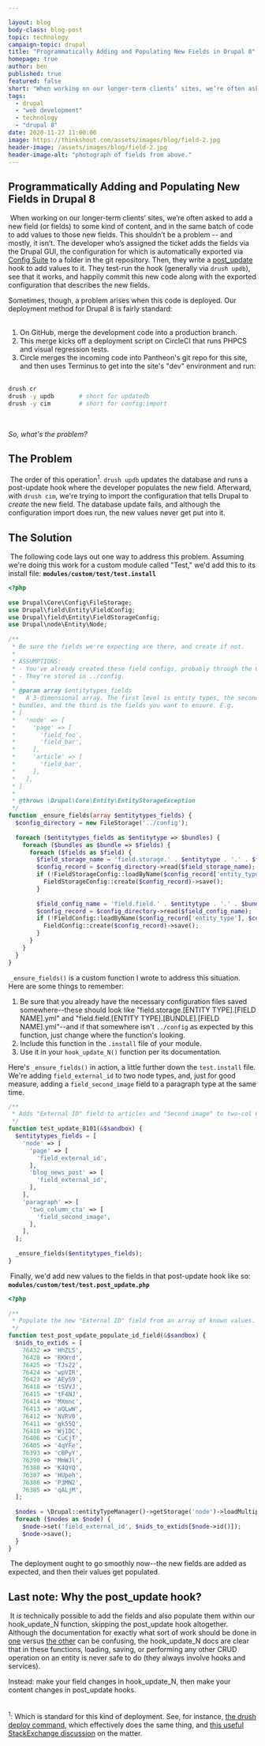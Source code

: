 ```yaml
---

layout: blog
body-class: blog-post
topic: technology
campaign-topic: drupal
title: "Programmatically Adding and Populating New Fields in Drupal 8"
homepage: true
author: ben
published: true
featured: false
short: "When working on our longer-term clients’ sites, we’re often asked to add a new field (or fields) to some kind of content, and in the same batch of code to add values to those new fields. This shouldn’t be a problem -- and mostly, it isn’t."
tags:
  - drupal
  - "web development"
  - technology
  - "drupal 8"
date: 2020-11-27 11:00:00
image: https://thinkshout.com/assets/images/blog/field-2.jpg
header-image: /assets/images/blog/field-2.jpg
header-image-alt: "photograph of fields from above."
---
```

## Programmatically Adding and Populating New Fields in Drupal 8
​
When working on our longer-term clients’ sites, we’re often asked to add a new field (or fields) to some kind of content, and in the same batch of code to add values to those new fields. This shouldn’t be a problem -- and mostly, it isn’t. The developer who’s assigned the ticket adds the fields via the Drupal GUI, the configuration for which is automatically exported via [Config Suite](https://www.drupal.org/project/config_suite) to a folder in the git repository. Then, they write a [post_update](https://api.drupal.org/api/drupal/core%21lib%21Drupal%21Core%21Extension%21module.api.php/function/hook_post_update_NAME/8.9.x) hook to add values to it. They test-run the hook (generally via `drush updb`), see that it works, and happily commit this new code along with the exported configuration that describes the new fields.  

Sometimes, though, a problem arises when this code is deployed. Our deployment method for Drupal 8 is fairly standard:  
​
1. On GitHub, merge the development code into a production branch.
2. This merge kicks off a deployment script on CircleCI that runs PHPCS and visual regression tests.
3. Circle merges the incoming code into Pantheon's git repo for this site, and then uses Terminus to get into the site's "dev" environment and run:
​
~~~bash
drush cr
drush -y updb		# short for updatedb
drush -y cim		# short for config:import
~~~
​

*So, what's the problem?*
​
## The Problem
​
​The order of this operation<sup>1</sup>. `drush updb` updates the database and runs a post-update hook where the developer populates the new field. Afterward, with `drush cim`, we're trying to import the configuration that tells Drupal to *create* the new field. The database update fails, and although the configuration import does run, the new values never get put into it.
​
​
## The Solution
​
The following code lays out one way to address this problem. Assuming we're doing this work for a custom module called "Test," we'd add this to its install file:
​
**`modules/custom/test/test.install`**
​
~~~php
<?php
​
use Drupal\Core\Config\FileStorage;
use Drupal\field\Entity\FieldConfig;
use Drupal\field\Entity\FieldStorageConfig;
use Drupal\node\Entity\Node;
​
/**
 * Be sure the fields we're expecting are there, and create if not.
 *
 * ASSUMPTIONS:
 * - You've already created these field configs, probably through the GUI.
 * - They're stored in ../config.
 *
 * @param array $entitytypes_fields
 *   A 3-dimensional array. The first level is entity types, the second is
 * bundles, and the third is the fields you want to ensure. E.g.
 * [
 *   'node' => [
 *     'page' => [
 *       'field_foo',
 *       'field_bar',
 *     ],
 *     'article' => [
 *       'field_bar',
 *     ],
 *   ],
 * ]
 *
 * @throws \Drupal\Core\Entity\EntityStorageException
 */
function _ensure_fields(array $entitytypes_fields) {
  $config_directory = new FileStorage('../config');
​
  foreach ($entitytypes_fields as $entitytype => $bundles) {
    foreach ($bundles as $bundle => $fields) {
      foreach ($fields as $field) {
        $field_storage_name = 'field.storage.' . $entitytype . '.' . $field;
        $config_record = $config_directory->read($field_storage_name);
        if (!FieldStorageConfig::loadByName($config_record['entity_type'], $config_record['field_name'])) {
          FieldStorageConfig::create($config_record)->save();
        }
​
        $field_config_name = 'field.field.' . $entitytype . '.' . $bundle . '.' . $field;
        $config_record = $config_directory->read($field_config_name);
        if (!FieldConfig::loadByName($config_record['entity_type'], $config_record['bundle'], $config_record['field_name'])) {
          FieldConfig::create($config_record)->save();
        }
      }
    }
  }
}
~~~
​
`_ensure_fields()` is a custom function I wrote to address this situation. Here are some things to remember: 
​
1. Be sure that you already have the necessary configuration files saved somewhere--these should look like "field.storage.[ENTITY TYPE].[FIELD NAME].yml" and "field.field.[ENTITY TYPE].[BUNDLE].[FIELD NAME].yml"--and if that somewhere isn't `../config` as expected by this function, just change where the function's looking.
2. Include this function in the `.install` file of your module.
3. Use it in your `hook_update_N()` function per its documentation.
​

Here's `_ensure_fields()` in action, a little further down the `test.install` file. We're adding `field_external_id` to two node types, and, just for good measure, adding a `field_second_image` field to a paragraph type at the same time.
​
~~~php
/**
 * Adds "External ID" field to articles and "Second image" to two-col CTAs.
 */
function test_update_8101(&$sandbox) {
  $entitytypes_fields = [
    'node' => [
      'page' => [
        'field_external_id',
      ],
      'blog_news_post' => [
        'field_external_id',
      ],
    ],
    'paragraph' => [
      'two_column_cta' => [
        'field_second_image',
      ],
    ],
  ];
​
  _ensure_fields($entitytypes_fields);
}
~~~
​
Finally, we'd add new values to the fields in that post-update hook like so:
​
​
**`modules/custom/test/test.post_update.php`**
​
~~~php
<?php
​
/**
 * Populate the new "External ID" field from an array of known values.
 */
function test_post_update_populate_id_field(&$sandbox) {
  $nids_to_extids = [
    76432 => 'HhZLS',
    76428 => 'RKWrd',
    76425 => 'TJs22',
    76424 => 'wpVIR',
    76423 => 'AEyS9',
    76418 => 'tSVVJ',
    76415 => 'tF4NJ',
    76414 => 'MXmnc',
    76413 => 'aQLwW',
    76412 => 'NVRV0',
    76411 => 'gk55Q',
    76410 => 'Wj1DC',
    76406 => 'CuCjT',
    76405 => '4qYFe',
    76393 => 'cBPyY',
    76390 => 'MmWJl',
    76388 => 'K4QYQ',
    76387 => 'HUpeh',
    76386 => 'P3MN2',
    76385 => 'qALjM',
  ];
​
  $nodes = \Drupal::entityTypeManager()->getStorage('node')->loadMultiple(array_keys($nids_to_extids));
  foreach ($nodes as $node) {
    $node->set('field_external_id', $nids_to_extids[$node->id()]);
    $node->save();
  }
}
~~~
​
The deployment ought to go smoothly now--the new fields are added as expected, and then their values get populated.
​
## Last note: Why the post_update hook?
​
It *is* technically possible to add the fields and also populate them within our hook_update_N function, skipping the post_update hook altogether. Although the documentation for exactly what sort of work should be done in [one](https://api.drupal.org/api/drupal/core%21lib%21Drupal%21Core%21Extension%21module.api.php/function/hook_update_N/8.9.x) versus [the other](https://api.drupal.org/api/drupal/core%21lib%21Drupal%21Core%21Extension%21module.api.php/function/hook_post_update_NAME/8.9.x) can be confusing, the hook_update_N docs are clear that in these functions, loading, saving, or performing any other CRUD operation on an entity is never safe to do (they always involve hooks and services).  

Instead: make your field changes in hook_update_N, then make your content changes in post_update hooks.     
​  
​  
<sup>1</sup>: Which is standard for this kind of deployment. See, for instance, [the drush deploy command](https://www.drush.org/deploycommand/), which effectively does the same thing, and [this useful StackExchange discussion](https://drupal.stackexchange.com/a/254411) on the matter.
